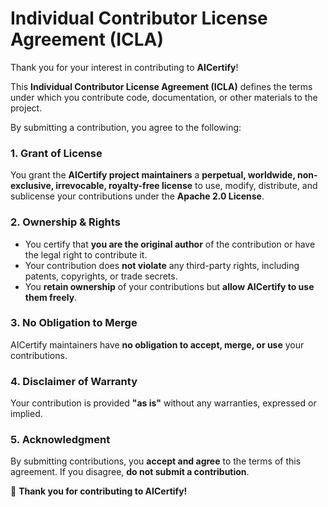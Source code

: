 # Individual Contributor License Agreement (ICLA)

Thank you for your interest in contributing to **AICertify**!

This **Individual Contributor License Agreement (ICLA)** defines the terms under which you contribute code, documentation, or other materials to the project.

By submitting a contribution, you agree to the following:

### **1. Grant of License**
You grant the **AICertify project maintainers** a **perpetual, worldwide, non-exclusive, irrevocable, royalty-free license** to use, modify, distribute, and sublicense your contributions under the **Apache 2.0 License**.

### **2. Ownership & Rights**
- You certify that **you are the original author** of the contribution or have the legal right to contribute it.
- Your contribution does **not violate** any third-party rights, including patents, copyrights, or trade secrets.
- You **retain ownership** of your contributions but **allow AICertify to use them freely**.

### **3. No Obligation to Merge**
AICertify maintainers have **no obligation to accept, merge, or use** your contributions.

### **4. Disclaimer of Warranty**
Your contribution is provided **"as is"** without any warranties, expressed or implied.

### **5. Acknowledgment**
By submitting contributions, you **accept and agree** to the terms of this agreement.
If you disagree, **do not submit a contribution**.

🚀 **Thank you for contributing to AICertify!**

